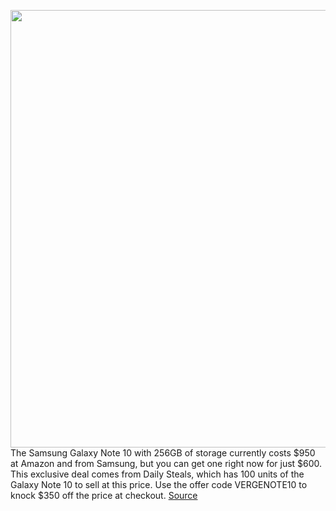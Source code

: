 <img src='https://cdn.vox-cdn.com/thumbor/yYK7TKLdjFKMb6g58PKFEYohD_k=/0x0:2040x1360/1200x800/filters:focal(1100x574:1426x900)/cdn.vox-cdn.com/uploads/chorus_image/image/66445095/akrales_190828_3620_0404.0.jpg' width='700px' /><br/>
The Samsung Galaxy Note 10 with 256GB of storage currently costs $950 at Amazon and from Samsung, but you can get one right now for just $600. This exclusive deal comes from Daily Steals, which has 100 units of the Galaxy Note 10 to sell at this price. Use the offer code VERGENOTE10 to knock $350 off the price at checkout.
<a href='https://www.theverge.com/good-deals/2020/3/5/21166262/samsung-galaxy-note-10-deal-sale-s10-plus-discount'> Source <a/>